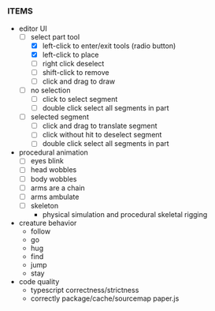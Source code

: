 #

### ITEMS

* editor UI
    - [ ] select part tool
        - [x] left-click to enter/exit tools (radio button)
        - [x] left-click to place
        - [ ] right click deselect
        - [ ] shift-click to remove
        - [ ] click and drag to draw
    - [ ] no selection
        - [ ] click to select segment
        - [ ] double click select all segments in part
    - [ ] selected segment
        - [ ] click and drag to translate segment
        - [ ] click without hit to deselect segment
        - [ ] double click select all segments in part
* procedural animation
    - [ ] eyes blink
    - [ ] head wobbles
    - [ ] body wobbles
    - [ ] arms are a chain
    - [ ] arms ambulate
    - [ ] skeleton
        * physical simulation and procedural skeletal rigging
* creature behavior
    * follow
    * go
    * hug
    * find
    * jump
    * stay
* code quality
    * typescript correctness/strictness
    * correctly package/cache/sourcemap paper.js